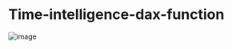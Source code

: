 # Time-intelligence-dax-function

![image](https://github.com/shruputta/time-intelligence-dax-function/assets/21563334/12e3fc92-f2a2-44fa-aa21-a489cad279bc)
